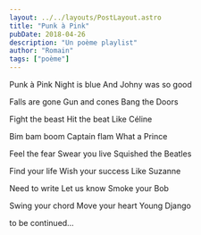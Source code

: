 ```yaml
---
layout: ../../layouts/PostLayout.astro
title: "Punk à Pink"
pubDate: 2018-04-26
description: "Un poème playlist"
author: "Romain"
tags: ["poème"]
---
```


Punk à Pink
Night is blue
And Johny was so good

Falls are gone
Gun and cones
Bang the Doors

Fight the beast
Hit the beat
Like Céline

Bim bam boom
Captain flam
What a Prince

Feel the fear
Swear you live
Squished the Beatles

Find your life
Wish your success
Like Suzanne

Need to write
Let us know
Smoke your Bob

Swing your chord
Move your heart
Young Django

to be continued…
